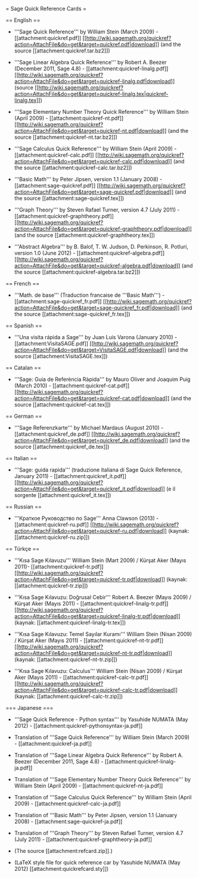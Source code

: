 = Sage Quick Reference Cards =

== English ==

 * '''Sage Quick Reference''' by William Stein (March 2009) - [[attachment:quickref.pdf]] [[http://wiki.sagemath.org/quickref?action=AttachFile&do=get&target=quickref.pdf|download]] (and the source [[attachment:quickref.tar.bz2]])

 * '''Sage Linear Algebra Quick Reference''' by Robert A. Beezer (December 2011, Sage 4.8) - [[attachment:quickref-linalg.pdf]] [[http://wiki.sagemath.org/quickref?action=AttachFile&do=get&target=quickref-linalg.pdf|download]] (source [[http://wiki.sagemath.org/quickref?action=AttachFile&do=get&target=quickref-linalg.tex|quickref-linalg.tex]])

 * '''Sage Elementary Number Theory Quick Reference''' by William Stein (April 2009) - [[attachment:quickref-nt.pdf]] [[http://wiki.sagemath.org/quickref?action=AttachFile&do=get&target=quickref-nt.pdf|download]] (and the source [[attachment:quickref-nt.tar.bz2]])

 * '''Sage Calculus Quick Reference''' by William Stein (April 2009) - [[attachment:quickref-calc.pdf]] [[http://wiki.sagemath.org/quickref?action=AttachFile&do=get&target=quickref-calc.pdf|download]] (and the source [[attachment:quickref-calc.tar.bz2]])

 * '''Basic Math''' by Peter Jipsen, version 1.1 (January 2008) - [[attachment:sage-quickref.pdf]] [[http://wiki.sagemath.org/quickref?action=AttachFile&do=get&target=sage-quickref.pdf|download]] (and the source [[attachment:sage-quickref.tex]])

 * '''Graph Theory''' by Steven Rafael Turner, version 4.7 (July 2011) - [[attachment:quickref-graphtheory.pdf]] [[http://wiki.sagemath.org/quickref?action=AttachFile&do=get&target=quickref-graphtheory.pdf|download]] (and the source [[attachment:quickref-graphtheory.tex]])

 * '''Abstract Algebra''' by B. Balof, T. W. Judson, D. Perkinson, R. Potluri, version 1.0 (June 2012) - [[attachment:quickref-algebra.pdf]] [[http://wiki.sagemath.org/quickref?action=AttachFile&do=get&target=quickref-algebra.pdf|download]] (and the source [[attachment:quickref-algebra.tar.bz2]])

== French ==

 * '''Math. de base''' (Traduction francaise de '''Basic Math''') - [[attachment:sage-quickref_fr.pdf]] [[http://wiki.sagemath.org/quickref?action=AttachFile&do=get&target=sage-quickref_fr.pdf|download]] (and the source [[attachment:sage-quickref_fr.tex]])

== Spanish ==

 * '''Una visita rápida a Sage''' by Juan Luis Varona (January 2010) - [[attachment:VisitaSAGE.pdf]] [[http://wiki.sagemath.org/quickref?action=AttachFile&do=get&target=VisitaSAGE.pdf|download]] (and the source [[attachment:VisitaSAGE.tex]])

== Catalan ==

 * '''Sage: Guia de Referència Ràpida''' by Mauro Oliver and Joaquim Puig (March 2010) - [[attachment:quickref-cat.pdf]] [[http://wiki.sagemath.org/quickref?action=AttachFile&do=get&target=quickref-cat.pdf|download]] (and the source [[attachment:quickref-cat.tex]])

== German ==

 * '''Sage Referenzkarte''' by Michael Mardaus (August 2010) - [[attachment:quickref_de.pdf]] [[http://wiki.sagemath.org/quickref?action=AttachFile&do=get&target=quickref_de.pdf|download]] (and the source [[attachment:quickref_de.tex]])

== Italian ==
 * '''Sage: guida rapida''' (traduzione italiana di Sage Quick Reference, January 2011) - [[attachment:quickref_it.pdf]] [[http://wiki.sagemath.org/quickref?action=AttachFile&do=get&target=quickref_it.pdf|download]] (e il sorgente [[attachment:quickref_it.tex]])


== Russian ==
 * '''Краткое Руководство по Sage'''  Anna Clawson (2013) - [[attachment:quickref-ru.pdf]] [[http://wiki.sagemath.org/quickref?action=AttachFile&do=get&target=quickref-ru.pdf|download]] (kaynak: [[attachment:quickref-ru.zip]])

== Türkçe ==


 * '''Kısa Sage Kılavuzu'''  William Stein (Mart 2009) / Kürşat Aker (Mayıs 2011)- [[attachment:quickref-tr.pdf]] [[http://wiki.sagemath.org/quickref?action=AttachFile&do=get&target=quickref-tr.pdf|download]] (kaynak: [[attachment:quickref-tr.zip]])

 * '''Kısa Sage Kılavuzu: Doğrusal Cebir‎'''  Robert A. Beezer (Mayıs 2009) / Kürşat Aker (Mayıs 2011) - [[attachment:quickref-linalg-tr.pdf]] [[http://wiki.sagemath.org/quickref?action=AttachFile&do=get&target=quickref-linalg-tr.pdf|download]] (kaynak: [[attachment:quickref-linalg-tr.tex]])

 * '''Kısa Sage Kılavuzu: Temel Sayılar Kuramı''' William Stein (Nisan 2009) / Kürşat Aker (Mayıs 2011) - [[attachment:quickref-nt-tr.pdf]] [[http://wiki.sagemath.org/quickref?action=AttachFile&do=get&target=quickref-nt-tr.pdf|download]] (kaynak: [[attachment:quickref-nt-tr.zip]])

 * '''Kısa Sage Kılavuzu: Calculus''' William Stein (Nisan 2009) / Kürşat Aker (Mayıs 2011) - [[attachment:quickref-calc-tr.pdf]] [[http://wiki.sagemath.org/quickref?action=AttachFile&do=get&target=quickref-calc-tr.pdf|download]] (kaynak: [[attachment:quickref-calc-tr.zip]])


=== Japanese ===

 * '''Sage Quick Reference - Python syntax''' by Yasuhide NUMATA (May 2012) - [[attachment:quickref-pythonsyntax-ja.pdf]]

 * Translation of '''Sage Quick Reference''' by William Stein (March 2009) - [[attachment:quickref-ja.pdf]]

 * Translation of '''Sage Linear Algebra Quick Reference''' by Robert A. Beezer (December 2011, Sage 4.8) - [[attachment:quickref-linalg-ja.pdf]]

 * Translation of '''Sage Elementary Number Theory Quick Reference''' by William Stein (April 2009) - [[attachment:quickref-nt-ja.pdf]]

 * Translation of '''Sage Calculus Quick Reference''' by William Stein (April 2009) - [[attachment:quickref-calc-ja.pdf]]

 * Translation of '''Basic Math''' by Peter Jipsen, version 1.1 (January 2008) - [[attachment:sage-quickref-ja.pdf]]

 * Translation of '''Graph Theory''' by Steven Rafael Turner, version 4.7 (July 2011) - [[attachment:quickref-graphtheory-ja.pdf]]

 * (The source [[attachment:refcard.zip]].)

 * (LaTeX style file for quick reference car by Yasuhide NUMATA (May 2012) [[attachment:quickrefcard.sty]])
